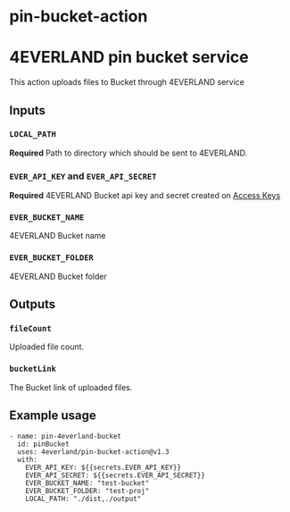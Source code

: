 # pin-bucket-action

# 4EVERLAND pin bucket service

This action uploads files to Bucket through 4EVERLAND service

## Inputs

### `LOCAL_PATH`

**Required** Path to directory which should be sent to 4EVERLAND.

### `EVER_API_KEY` and `EVER_API_SECRET`

**Required** 4EVERLAND Bucket api key and secret created on [Access Keys](https://dashboard.4everland.org/bucket/access-keys)

### `EVER_BUCKET_NAME`

4EVERLAND Bucket name

### `EVER_BUCKET_FOLDER`

4EVERLAND Bucket folder

## Outputs

### `fileCount`

Uploaded file count.

### `bucketLink`

The Bucket link of uploaded files.

## Example usage

```
- name: pin-4everland-bucket
  id: pinBucket
  uses: 4everland/pin-bucket-action@v1.3
  with:
    EVER_API_KEY: ${{secrets.EVER_API_KEY}}
    EVER_API_SECRET: ${{secrets.EVER_API_SECRET}}
    EVER_BUCKET_NAME: "test-bucket"
    EVER_BUCKET_FOLDER: "test-proj"
    LOCAL_PATH: "./dist,./output"
```

